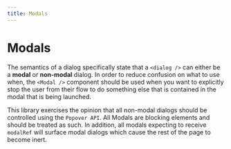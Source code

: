 ```yaml
---
title: Modals
---
```


# Modals

The semantics of a dialog specifically state that a `<dialog />` can either be a **modal** or **non-modal** dialog.
In order to reduce confusion on what to use when, the `<Modal />` component should be used when you want to explicitly stop
the user from their flow to do something else that is contained in the modal that is being launched.

This library exercises the opinion that all non-modal dialogs should be controlled using the `Popover API`. All Modals
are blocking elements and should be treated as such. In addition, all modals expecting to receive `modalRef` will surface
modal dialogs which cause the rest of the page to become inert.
